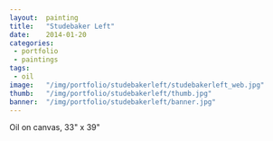 ```yaml
---
layout:  painting
title:   "Studebaker Left"
date:    2014-01-20
categories:
 - portfolio
 - paintings
tags:
 - oil
image:   "/img/portfolio/studebakerleft/studebakerleft_web.jpg"
thumb:   "/img/portfolio/studebakerleft/thumb.jpg"
banner:  "/img/portfolio/studebakerleft/banner.jpg"
---
```


Oil on canvas, 33" x 39"